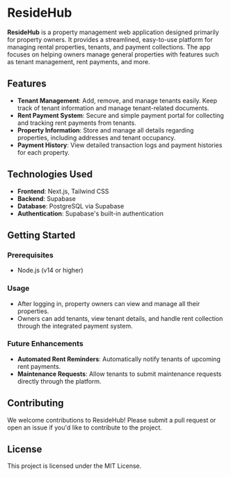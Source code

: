 
# ResideHub

**ResideHub** is a property management web application designed primarily for property owners. It provides a streamlined, easy-to-use platform for managing rental properties, tenants, and payment collections. The app focuses on helping owners manage general properties with features such as tenant management, rent payments, and more.

## Features

- **Tenant Management**: Add, remove, and manage tenants easily. Keep track of tenant information and manage tenant-related documents.
- **Rent Payment System**: Secure and simple payment portal for collecting and tracking rent payments from tenants.
- **Property Information**: Store and manage all details regarding properties, including addresses and tenant occupancy.
- **Payment History**: View detailed transaction logs and payment histories for each property.
  
## Technologies Used

- **Frontend**: Next.js, Tailwind CSS
- **Backend**: Supabase
- **Database**: PostgreSQL via Supabase
- **Authentication**: Supabase's built-in authentication

## Getting Started

### Prerequisites

- Node.js (v14 or higher)

### Usage

- After logging in, property owners can view and manage all their properties.
- Owners can add tenants, view tenant details, and handle rent collection through the integrated payment system.

### Future Enhancements

- **Automated Rent Reminders**: Automatically notify tenants of upcoming rent payments.
- **Maintenance Requests**: Allow tenants to submit maintenance requests directly through the platform.

## Contributing

We welcome contributions to ResideHub! Please submit a pull request or open an issue if you'd like to contribute to the project.

## License

This project is licensed under the MIT License.
